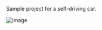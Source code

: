 Sample project for a self-driving car.

![image](https://github.com/Tlsirius/Unity3DTraining/tree/master/SelfDrivingCar/SelfDriving.gif)
